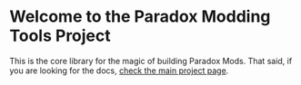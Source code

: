 ﻿# Welcome to the Paradox Modding Tools Project

This is the core library for the magic of building Paradox Mods.
That said, if you are looking for the docs, [check the main project page](https://github.com/FriedrichWeinmann/Paradox.Modding).
